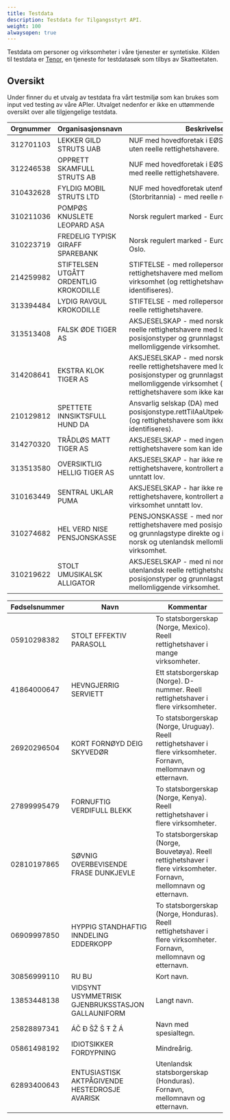 ```yaml
---
title: Testdata
description: Testdata for Tilgangsstyrt API.
weight: 100
alwaysopen: true
---
```


Testdata om personer og virksomheter i våre tjenester er syntetiske. Kilden til testdata
er [Tenor](https://www.skatteetaten.no/skjema/testdata/),
en tjeneste for testdatasøk som tilbys av Skatteetaten.

## Oversikt

Under finner du et utvalg av testdata fra vårt testmiljø som kan brukes som input ved testing av våre APIer. Utvalget nedenfor er ikke en uttømmende oversikt over alle tilgjengelige testdata.

| Orgnummer | Organisasjonsnavn                      | Beskrivelse                                                                                                                                                                                    |
|-----------|----------------------------------------|------------------------------------------------------------------------------------------------------------------------------------------------------------------------------------------------|
| 312701103 | LEKKER GILD STRUTS UAB                 | NUF med hovedforetak i EØS-land (Litauen) - uten reelle rettighetshavere.                                                                                                                      |
| 312246538 | OPPRETT SKAMFULL STRUTS AB             | NUF med hovedforetak i EØS-land (Sverige) - med reelle rettighetshavere.                                                                                                                       |
| 310432628 | FYLDIG MOBIL STRUTS LTD                | NUF med hovedforetak utenfor EØS (Storbritannia) - med reelle rettighetshavere.                                                                                                                |
| 310211036 | POMPØS KNUSLETE LEOPARD ASA            | Norsk regulert marked - Euronext Oslo.                                                                                                                                                         |
| 310223719 | FREDELIG TYPISK GIRAFF SPAREBANK       | Norsk regulert marked - Euronext Expand Oslo.                                                                                                                                                  |
| 214259982 | STIFTELSEN UTGÅTT ORDENTLIG KROKODILLE | STIFTELSE - med rollepersoner og reelle rettighetshavere med mellomliggende virksomhet (og rettighetshavere som ikke kan identifiseres).                                                       |
| 313394484 | LYDIG RAVGUL KROKODILLE                | STIFTELSE - med rollepersoner, men ikke reelle rettighetshavere.                                                                                                                               |
| 313513408 | FALSK ØDE TIGER AS                     | AKSJESELSKAP - med norske og utenlandske reelle rettighetshavere med lovlige posisjonstyper og grunnlagstyper, med mellomliggende virksomhet.                                                  |
| 314208641 | EKSTRA KLOK TIGER AS                   | AKSJESELSKAP - med norske og utenlandske reelle rettighetshavere med lovlige posisjonstyper og grunnlagstyper, med mellomliggende virksomhet (og rettighetshavere som ikke kan identifiseres). |
| 210129812 | SPETTETE INNSIKTSFULL HUND DA          | Ansvarlig selskap (DA) med posisjonstype.rettTilAaUtpekeEllerAvsetteStyre (og rettighetshavere som ikke kan identifiseres).                                                                    |
| 314270320 | TRÅDLØS MATT TIGER AS                  | AKSJESELSKAP - med ingen reelle rettighetshavere som kan identifiseres.                                                                                                                        |
| 313513580 | OVERSIKTLIG HELLIG TIGER AS            | AKSJESELSKAP - har ikke reelle rettighetshavere, kontrollert av virksomhet unntatt lov.                                                                                                        |
| 310163449 | SENTRAL UKLAR PUMA                     | AKSJESELSKAP - har ikke reelle rettighetshavere, kontrollert av utenlandsk virksomhet unntatt lov.                                                                                             |
| 310274682 | HEL VERD NISE PENSJONSKASSE            | PENSJONSKASSE - med norske reelle rettighetshavere med posisjonstype eierskap og grunnlagstype direkte og indirekte, med norsk og utenlandsk mellomliggende virksomhet.                        |
| 310219622 | STOLT UMUSIKALSK ALLIGATOR             | AKSJESELSKAP - med ni norske og en utenlandsk reelle rettighetshavere med lovlige posisjonstyper og grunnlagstyper, med mellomliggende virksomhet.                                             |


| Fødselsnummer | Navn                                              | Kommentar                                                                                                            |
|---------------|---------------------------------------------------|----------------------------------------------------------------------------------------------------------------------|
| 05910298382   | STOLT EFFEKTIV PARASOLL                           | To statsborgerskap (Norge, Mexico). Reell rettighetshaver i mange virksomheter.                                      |
| 41864000647   | HEVNGJERRIG SERVIETT                              | Ett statsborgerskap (Norge). D-nummer. Reell rettighetshaver i flere virksomheter.                                   |
| 26920296504   | KORT FORNØYD DEIG SKYVEDØR                        | To statsborgerskap (Norge, Uruguay). Reell rettighetshaver i flere virksomheter. Fornavn, mellomnavn og etternavn.   |
| 27899995479   | FORNUFTIG VERDIFULL BLEKK                         | To statsborgerskap (Norge, Kenya). Reell rettighetshaver i flere virksomheter.                                       |
| 02810197865   | SØVNIG OVERBEVISENDE FRASE DUNKJEVLE              | To statsborgerskap (Norge, Bouvetøya). Reell rettighetshaver i flere virksomheter. Fornavn, mellomnavn og etternavn. |
| 06909997850   | HYPPIG STANDHAFTIG INNDELING EDDERKOPP            | To statsborgerskap (Norge, Honduras). Reell rettighetshaver i flere virksomheter.  Fornavn, mellomnavn og etternavn. |
| 30856999110   | RU BU                                             | Kort navn.                                                                                                           |
| 13853448138   | VIDSYNT USYMMETRISK GJENBRUKSSTASJON GALLAUNIFORM | Langt navn.                                                                                                          |
| 25828897341   | ÁČ Đ ŠŽ Š Ŧ Ž Á                                   | Navn med spesialtegn.                                                                                                |
| 05861498192   | IDIOTSIKKER FORDYPNING                            | Mindreårig.                                                                                                          |
| 62893400643   | ENTUSIASTISK AKTPÅGIVENDE HESTEDROSJE AVARISK     | Utenlandsk statsborgerskap (Honduras). Fornavn, mellomnavn og etternavn.                                             |

